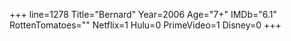 +++
line=1278
Title="Bernard"
Year=2006
Age="7+"
IMDb="6.1"
RottenTomatoes=""
Netflix=1
Hulu=0
PrimeVideo=1
Disney=0
+++

